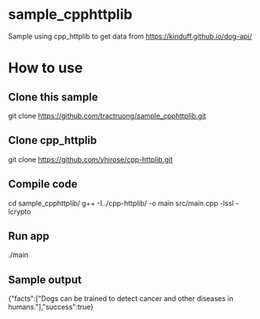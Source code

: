 # sample_cpphttplib
Sample using cpp_httplib to get data from https://kinduff.github.io/dog-api/

# How to use

## Clone this sample
git clone https://github.com/tractruong/sample_cpphttplib.git

## Clone cpp_httplib
git clone https://github.com/yhirose/cpp-httplib.git

## Compile code
cd sample_cpphttplib/
g++ -I../cpp-httplib/ -o main src/main.cpp -lssl -lcrypto

## Run app
./main

## Sample output
{"facts":["Dogs can be trained to detect cancer and other diseases in humans."],"success":true}


